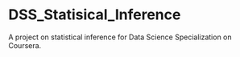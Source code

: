 # DSS_Statisical_Inference
A project on statistical inference for Data Science Specialization on Coursera.
